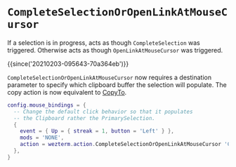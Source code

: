 # `CompleteSelectionOrOpenLinkAtMouseCursor`

If a selection is in progress, acts as though `CompleteSelection` was
triggered.  Otherwise acts as though `OpenLinkAtMouseCursor` was
triggered.


{{since('20210203-095643-70a364eb')}}

`CompleteSelectionOrOpenLinkAtMouseCursor` now requires a destination parameter to specify
which clipboard buffer the selection will populate. The copy action
is now equivalent to [CopyTo](CopyTo.md).

```lua
config.mouse_bindings = {
  -- Change the default click behavior so that it populates
  -- the Clipboard rather the PrimarySelection.
  {
    event = { Up = { streak = 1, button = 'Left' } },
    mods = 'NONE',
    action = wezterm.action.CompleteSelectionOrOpenLinkAtMouseCursor 'Clipboard',
  },
}
```
